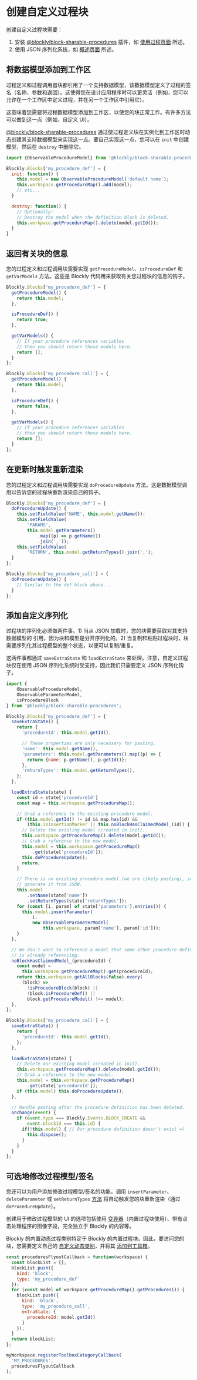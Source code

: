 # 创建自定义过程块

创建自定义过程块需要：

1. 安装 [@blockly/block-sharable-procedures](https://www.npmjs.com/package/@blockly/block-sharable-procedures) 插件，如 [使用过程页面](/guides/create-custom-blocks/procedures/using-procedures.html) 所述。
2. 使用 JSON 序列化系统，如 [概述页面](/guides/create-custom-blocks/procedures/overview.html) 所述。

## 将数据模型添加到工作区

过程定义和过程调用器块都引用了一个支持数据模型，该数据模型定义了过程的签名（名称、参数和返回）。这使得您在设计应用程序时可以更灵活（例如，您可以允许在一个工作区中定义过程，并在另一个工作区中引用它）。

这意味着您需要将过程数据模型添加到工作区，以使您的块正常工作。有许多方法可以做到这一点（例如，自定义 UI）。

[@blockly/block-sharable-procedures](https://www.npmjs.com/package/@blockly/block-sharable-procedures) 通过使过程定义块在实例化到工作区时动态创建其支持数据模型来实现这一点。要自己实现这一点，您可以在 `init` 中创建模型，然后在 `destroy` 中删除它。

```javascript
import {ObservableProcedureModel} from '@blockly/block-sharable-procedures';

Blockly.Blocks['my_procedure_def'] = {
  init: function() {
    this.model = new ObservableProcedureModel('default name');
    this.workspace.getProcedureMap().add(model);
    // etc...
  }

  destroy: function() {
    // Optionally:
    // Destroy the model when the definition block is deleted.
    this.workpace.getProcedureMap().delete(model.getId());
  }
}
```

## 返回有关块的信息

您的过程定义和过程调用块需要实现 `getProcedureModel`、`isProcedureDef` 和 `getVarModels` 方法。这些是 Blockly 代码用来获取有关您过程块的信息的钩子。

```javascript
Blockly.Blocks['my_procedure_def'] = {
  getProcedureModel() {
    return this.model;
  },

  isProcedureDef() {
    return true;
  },

  getVarModels() {
    // If your procedure references variables
    // then you should return those models here.
    return [];
  }
};

Blockly.Blocks['my_procedure_call'] = {
  getProcedureModel() {
    return this.model;
  },

  isProcedureDef() {
    return false;
  },

  getVarModels() {
    // If your procedure references variables
    // then you should return those models here.
    return [];
  }
};
```

## 在更新时触发重新渲染

您的过程定义和过程调用块需要实现 `doProcedureUpdate` 方法。这是数据模型调用以告诉您的过程块重新渲染自己的钩子。

```javascript
Blockly.Blocks['my_procedure_def'] = {
  doProcedureUpdate() {
    this.setFieldValue('NAME', this.model.getName());
    this.setFieldValue(
        'PARAMS',
        this.model.getParameters()
            .map((p) => p.getName())
            .join(','));
    this.setFieldValue(
        'RETURN', this.model.getReturnTypes().join(',');
  }
};

Blockly.Blocks['my_procedure_call'] = {
  doProcedureUpdate() {
    // Similar to the def block above...
  }
};
```

## 添加自定义序列化

过程块的序列化必须做两件事。1) 当从 JSON 加载时，您的块需要获取对其支持数据模型的 引用，因为块和模型是分开序列化的。2) 当复制和粘贴过程块时，块需要序列化其过程模型的整个状态，以便可以复制/重复。

这两件事都通过 `saveExtraState` 和 `loadExtraState` 来处理。注意，自定义过程块仅在使用 JSON 序列化系统时受支持，因此我们只需要定义 JSON 序列化钩子。

```javascript
import {
    ObservableProcedureModel,
    ObservableParameterModel,
    isProcedureBlock
} from '@blockly/block-sharable-procedures';

Blockly.Blocks['my_procedure_def'] = {
  saveExtraState() {
    return {
      'procedureId': this.model.getId(),

      // These properties are only necessary for pasting.
      'name': this.model.getName(),
      'parameters': this.model.getParameters().map((p) => {
        return {name: p.getName(), p.getId()};
      },
      'returnTypes': this.model.getReturnTypes(),
    };
  },

  loadExtraState(state) {
    const id = state['procedureId']
    const map = this.workspace.getProcedureMap();

    // Grab a reference to the existing procedure model.
    if (this.model.getId() != id && map.has(id) &&
        (this.isInsertionMarker || this.noBlockHasClaimedModel_(id)) {
      // Delete the existing model (created in init).
      this.workspace.getProcedureMap().delete(model.getId());
      // Grab a reference to the new model.
      this.model = this.workspace.getProcedureMap()
          .get(state['procedureId']);
      this.doProcedureUpdate();
      return;
    }

    // There is no existing procedure model (we are likely pasting), so
    // generate it from JSON.
    this.model
        .setName(state['name'])
        .setReturnTypes(state['returnTypes']);
    for (const [i, param] of state['parameters'].entries()) {
      this.model.insertParameter(
          i,
          new ObservableParameterModel(
              this.workspace, param['name'], param['id']));
    }
  },

  // We don't want to reference a model that some other procedure definition
  // is already referencing.
  noBlockHasClaimedModel_(procedureId) {
    const model =
      this.workspace.getProcedureMap().get(procedureId);
    return this.workspace.getAllBlocks(false).every(
      (block) =>
        !isProcedureBlock(block) ||
        !block.isProcedureDef() ||
        block.getProcedureModel() !== model);
  },
};

Blockly.Blocks['my_procedure_call'] = {
  saveExtraState() {
    return {
      'procedureId': this.model.getId(),
    };
  },

  loadExtraState(state) {
    // Delete our existing model (created in init).
    this.workspace.getProcedureMap().delete(model.getId());
    // Grab a reference to the new model.
    this.model = this.workspace.getProcedureMap()
        .get(state['procedureId']);
    if (this.model) this.doProcedureUpdate();
  },

  // Handle pasting after the procedure definition has been deleted.
  onchange(event) {
    if (event.type === Blockly.Events.BLOCK_CREATE &&
        event.blockId === this.id) {
      if(!this.model) { // Our procedure definition doesn't exist =(
        this.dispose();
      }
    }
  }
};
```

## 可选地修改过程模型/签名

您还可以为用户添加修改过程模型/签名的功能。调用 `insertParameter`、`deleteParameter` 或 `setReturnTypes` [方法](https://developers.google.com/reference/js/blockly.procedures_namespace.iproceduremodel_interface) 将自动触发您的块重新渲染（通过 `doProcedureUpdate`）。

创建用于修改过程模型的 UI 的选项包括使用 [变异器](/guides/create-custom-blocks/extensions.html#ui_hooks)（内置过程块使用）、带有点击处理程序的图像字段，完全独立于 Blockly 的内容等。

Blockly 的内置动态过程类别特定于 Blockly 的内置过程块。因此，要访问您的块，您需要定义自己的 [自定义动态类别](/guides/configure/toolbox#dynamic_categories.html)，并将其 [添加到工具箱](/guides/configure/toolbox.html#json)。

```javascript
const proceduresFlyoutCallback = function(workspace) {
  const blockList = [];
  blockList.push({
    kind: 'block',
    type: 'my_procedure_def'
  });
  for (const model of workspace.getProcedureMap().getProcedures()) {
    blockList.push({
      kind: 'block',
      type: 'my_procedure_call',
      extraState: {
        procedureId: model.getId()
      }
    });
  }
  return blockList;
};

myWorkspace.registerToolboxCategoryCallback(
  'MY_PROCEDURES',
  proceduresFlyoutCallback
);
```
